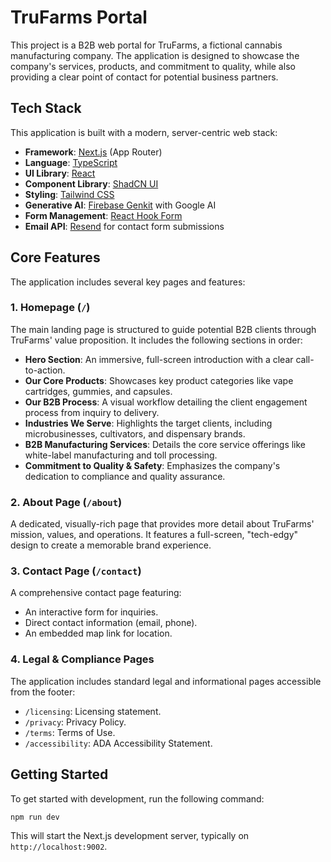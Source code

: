 # TruFarms Portal

This project is a B2B web portal for TruFarms, a fictional cannabis manufacturing company. The application is designed to showcase the company's services, products, and commitment to quality, while also providing a clear point of contact for potential business partners.

## Tech Stack

This application is built with a modern, server-centric web stack:

-   **Framework**: [Next.js](https://nextjs.org/) (App Router)
-   **Language**: [TypeScript](https://www.typescriptlang.org/)
-   **UI Library**: [React](https://react.dev/)
-   **Component Library**: [ShadCN UI](https://ui.shadcn.com/)
-   **Styling**: [Tailwind CSS](https://tailwindcss.com/)
-   **Generative AI**: [Firebase Genkit](https://firebase.google.com/docs/genkit) with Google AI
-   **Form Management**: [React Hook Form](https://react-hook-form.com/)
-   **Email API**: [Resend](https://resend.com/) for contact form submissions

## Core Features

The application includes several key pages and features:

### 1. **Homepage (`/`)**

The main landing page is structured to guide potential B2B clients through TruFarms' value proposition. It includes the following sections in order:

-   **Hero Section**: An immersive, full-screen introduction with a clear call-to-action.
-   **Our Core Products**: Showcases key product categories like vape cartridges, gummies, and capsules.
-   **Our B2B Process**: A visual workflow detailing the client engagement process from inquiry to delivery.
-   **Industries We Serve**: Highlights the target clients, including microbusinesses, cultivators, and dispensary brands.
-   **B2B Manufacturing Services**: Details the core service offerings like white-label manufacturing and toll processing.
-   **Commitment to Quality & Safety**: Emphasizes the company's dedication to compliance and quality assurance.

### 2. **About Page (`/about`)**

A dedicated, visually-rich page that provides more detail about TruFarms' mission, values, and operations. It features a full-screen, "tech-edgy" design to create a memorable brand experience.

### 3. **Contact Page (`/contact`)**

A comprehensive contact page featuring:
- An interactive form for inquiries.
- Direct contact information (email, phone).
- An embedded map link for location.

### 4. **Legal & Compliance Pages**

The application includes standard legal and informational pages accessible from the footer:
-   `/licensing`: Licensing statement.
-   `/privacy`: Privacy Policy.
-   `/terms`: Terms of Use.
-   `/accessibility`: ADA Accessibility Statement.

## Getting Started

To get started with development, run the following command:

```bash
npm run dev
```

This will start the Next.js development server, typically on `http://localhost:9002`.
